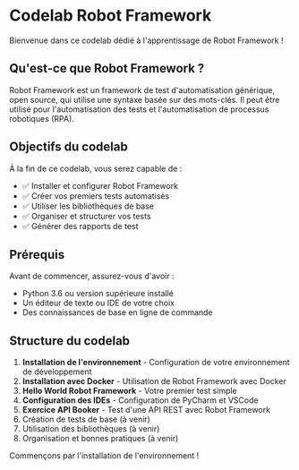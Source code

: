 # Codelab Robot Framework

Bienvenue dans ce codelab dédié à l'apprentissage de Robot Framework !

## Qu'est-ce que Robot Framework ?

Robot Framework est un framework de test d'automatisation générique, open source, qui utilise une syntaxe basée sur des mots-clés. Il peut être utilisé pour l'automatisation des tests et l'automatisation de processus robotiques (RPA).

## Objectifs du codelab

À la fin de ce codelab, vous serez capable de :

- ✅ Installer et configurer Robot Framework
- ✅ Créer vos premiers tests automatisés
- ✅ Utiliser les bibliothèques de base
- ✅ Organiser et structurer vos tests
- ✅ Générer des rapports de test

## Prérequis

Avant de commencer, assurez-vous d'avoir :

- Python 3.6 ou version supérieure installé
- Un éditeur de texte ou IDE de votre choix
- Des connaissances de base en ligne de commande

## Structure du codelab

1. **Installation de l'environnement** - Configuration de votre environnement de développement
2. **Installation avec Docker** - Utilisation de Robot Framework avec Docker
3. **Hello World Robot Framework** - Votre premier test simple
4. **Configuration des IDEs** - Configuration de PyCharm et VSCode
5. **Exercice API Booker** - Test d'une API REST avec Robot Framework
6. Création de tests de base (à venir)
7. Utilisation des bibliothèques (à venir)
8. Organisation et bonnes pratiques (à venir)

Commençons par l'installation de l'environnement !